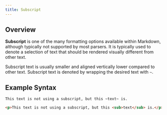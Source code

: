 ```yaml
---
title: Subscript
---
```


## Overview

**Subscript** is one of the many formatting options available within Markdown, although typically not supported by most parsers. It is typically used to denote a selection of text that should be rendered visually different from other text.

Subscript text is usually smaller and aligned vertically lower compared to other text. Subscript text is denoted by wrapping the desired text with `~`.

## Example Syntax

```text
This text is not using a subscript, but this ~text~ is.
```

```html
<p>This text is not using a subscript, but this <sub>text</sub> is.</p>
```
